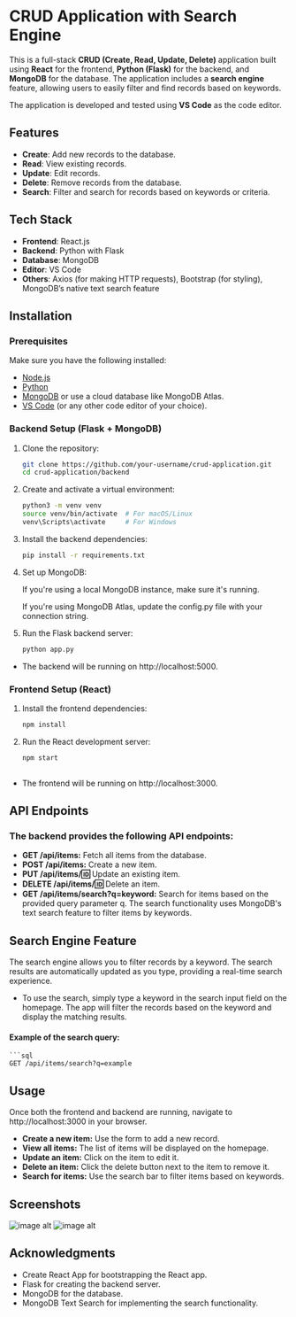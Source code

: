 # CRUD Application with Search Engine

This is a full-stack **CRUD (Create, Read, Update, Delete)** application built using **React** for the frontend, **Python (Flask)** for the backend, and **MongoDB** for the database. The application includes a **search engine** feature, allowing users to easily filter and find records based on keywords.

The application is developed and tested using **VS Code** as the code editor.

## Features
- **Create**: Add new records to the database.
- **Read**: View existing records.
- **Update**: Edit records.
- **Delete**: Remove records from the database.
- **Search**: Filter and search for records based on keywords or criteria.

## Tech Stack
- **Frontend**: React.js
- **Backend**: Python with Flask
- **Database**: MongoDB
- **Editor**: VS Code
- **Others**: Axios (for making HTTP requests), Bootstrap (for styling), MongoDB’s native text search feature

## Installation

### Prerequisites
Make sure you have the following installed:
- [Node.js](https://nodejs.org/en/)
- [Python](https://www.python.org/downloads/)
- [MongoDB](https://www.mongodb.com/try/download/community) or use a cloud database like MongoDB Atlas.
- [VS Code](https://code.visualstudio.com/) (or any other code editor of your choice).

### Backend Setup (Flask + MongoDB)
1. Clone the repository:
   ```bash
   git clone https://github.com/your-username/crud-application.git
   cd crud-application/backend

2. Create and activate a virtual environment:
    ```bash
    python3 -m venv venv
    source venv/bin/activate  # For macOS/Linux
    venv\Scripts\activate     # For Windows

3. Install the backend dependencies:
    ```bash
    pip install -r requirements.txt

4. Set up MongoDB:

    If you're using a local MongoDB instance, make sure it's running.

    If you're using MongoDB Atlas, update the config.py file with your connection string.

6. Run the Flask backend server:
    ```bash
    python app.py

- The backend will be running on http://localhost:5000.

### Frontend Setup (React)

1. Install the frontend dependencies:
    ```bash
    npm install

2. Run the React development server:
    ```bash
    npm start
     
  - The frontend will be running on http://localhost:3000.

## API Endpoints
### The backend provides the following API endpoints:

- **GET /api/items:** Fetch all items from the database.
- **POST /api/items:** Create a new item.
- **PUT /api/items/:id:** Update an existing item.
- **DELETE /api/items/:id:** Delete an item.
- **GET /api/items/search?q=keyword:** Search for items based on the provided query parameter q. The search functionality uses MongoDB's text search feature to filter items by keywords.

## Search Engine Feature
The search engine allows you to filter records by a keyword. The search results are automatically updated as you type, providing a real-time search experience.

- To use the search, simply type a keyword in the search input field on the homepage. The app will filter the records based on the keyword and display the matching results.

#### Example of the search query:
    ```sql
    GET /api/items/search?q=example


## Usage
Once both the frontend and backend are running, navigate to http://localhost:3000 in your browser.

- **Create a new item:** Use the form to add a new record.
- **View all items:** The list of items will be displayed on the homepage.
- **Update an item:** Click on the item to edit it.
- **Delete an item:** Click the delete button next to the item to remove it.
- **Search for items:** Use the search bar to filter items based on keywords.


## Screenshots
![image alt](https://github.com/DSAN0/CRUD-Application/blob/be281c038301be94f9c378eac939b0c75f297846/Screenshot%202024-12-23%20044746.png)
![image alt](https://github.com/DSAN0/CRUD-Application/blob/d913d13ca3b037ac951717c38e295733043d6062/Screenshot%202024-12-23%20044819.png)

## Acknowledgments
- Create React App for bootstrapping the React app.
- Flask for creating the backend server.
- MongoDB for the database.
- MongoDB Text Search for implementing the search functionality.
